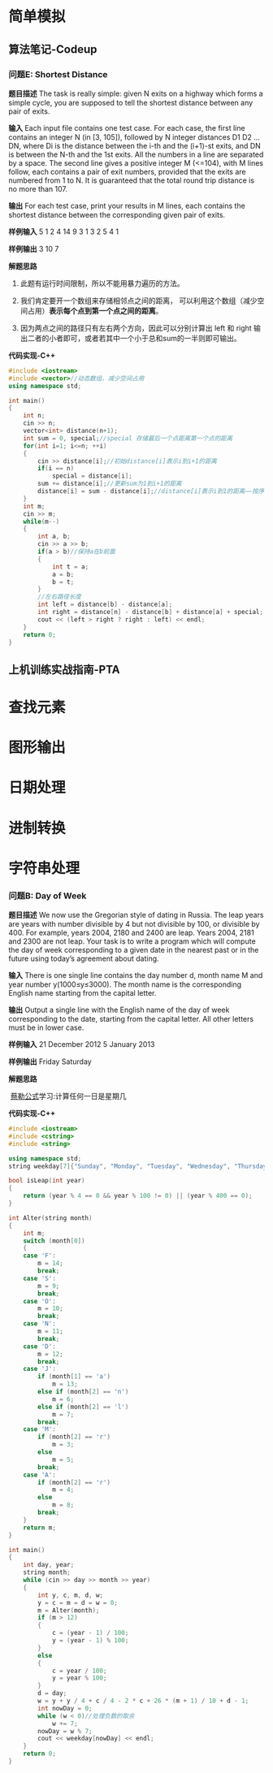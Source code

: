 # 简单模拟

## 算法笔记-Codeup

### 问题E: Shortest Distance

**题目描述**
	The task is really simple: given N exits on a highway which forms a simple cycle, you are supposed to tell the shortest distance between any pair of exits.

**输入**
Each input file contains one test case. For each case, the first line contains an integer N (in [3, 105]), followed by N integer distances D1 D2 ... DN, where Di is the distance between the i-th and the (i+1)-st exits, and DN is between the N-th and the 1st exits. All the numbers in a line are separated by a space. The second line gives a positive integer M (<=104), with M lines follow, each contains a pair of exit numbers, provided that the exits are numbered from 1 to N. It is guaranteed that the total round trip distance is no more than 107.

**输出**
For each test case, print your results in M lines, each contains the shortest distance between the corresponding given pair of exits.

**样例输入**
5 1 2 4 14 9
3
1 3
2 5
4 1



**样例输出**
3
10
7



**解题思路**

1. 此题有运行时间限制，所以不能用暴力遍历的方法。

2. 我们肯定要开一个数组来存储相邻点之间的距离， 可以利用这个数组（减少空间占用）**表示每个点到第一个点之间的距离**。
3. 因为两点之间的路径只有左右两个方向，因此可以分别计算出 left 和 right 输出二者的小者即可，或者若其中一个小于总和sum的一半则即可输出。

**代码实现-C++**

```cpp
#include <iostream>
#include <vector>//动态数组，减少空间占用
using namespace std;

int main()
{
    int n;
    cin >> n;
    vector<int> distance(n+1);
    int sum = 0, special;//special 存储最后一个点距离第一个点的距离
    for(int i=1; i<=n; ++i)
    {
        cin >> distance[i];//初始distance[i]表示i到i+1的距离
        if(i == n)
            special = distance[i];
        sum += distance[i];//更新sum为1到i+1的距离
        distance[i] = sum - distance[i];//distance[i]表示i到1的距离——按序列号升的方向
    }
    int m;
    cin >> m;
    while(m--)
    {
        int a, b;
        cin >> a >> b;
        if(a > b)//保持a在b前面
        {
            int t = a;
            a = b;
            b = t;
        }
        //左右路径长度
        int left = distance[b] - distance[a];
        int right = distance[n] - distance[b] + distance[a] + special;
        cout << (left > right ? right : left) << endl;
    }
    return 0;
}
```

## 上机训练实战指南-PTA

# 查找元素

# 图形输出

# 日期处理

# 进制转换

# 字符串处理

### 问题B: Day of Week

**题目描述**
We now use the Gregorian style of dating in Russia. The leap years are years with number divisible by 4 but not divisible by 100, or divisible by 400.
For example, years 2004, 2180 and 2400 are leap. Years 2004, 2181 and 2300 are not leap.
Your task is to write a program which will compute the day of week corresponding to a given date in the nearest past or in the future using today’s agreement about dating.

**输入**
There is one single line contains the day number d, month name M and year number y(1000≤y≤3000). The month name is the corresponding English name starting from the capital letter.

**输出**
Output a single line with the English name of the day of week corresponding to the date, starting from the capital letter. All other letters must be in lower case.

**样例输入**
21 December 2012
5 January 2013

**样例输出**
Friday
Saturday

**解题思路**

​		[蔡勒公式](https://zh.wikipedia.org/wiki/%E8%94%A1%E5%8B%92%E5%85%AC%E5%BC%8F)学习:计算任何一日是星期几

**代码实现-C++**

```cpp
#include <iostream>
#include <cstring>
#include <string>

using namespace std;
string weekday[7]{"Sunday", "Monday", "Tuesday", "Wednesday", "Thursday", "Friday", "Saturday"};

bool isLeap(int year)
{
    return (year % 4 == 0 && year % 100 != 0) || (year % 400 == 0);
}

int Alter(string month)
{
    int m;
    switch (month[0])
    {
    case 'F':
        m = 14;
        break;
    case 'S':
        m = 9;
        break;
    case 'O':
        m = 10;
        break;
    case 'N':
        m = 11;
        break;
    case 'D':
        m = 12;
        break;
    case 'J':
        if (month[1] == 'a')
            m = 13;
        else if (month[2] == 'n')
            m = 6;
        else if (month[2] == 'l')
            m = 7;
        break;
    case 'M':
        if (month[2] == 'r')
            m = 3;
        else
            m = 5;
        break;
    case 'A':
        if (month[2] == 'r')
            m = 4;
        else
            m = 8;
        break;
    }
    return m;
}

int main()
{
    int day, year;
    string month;
    while (cin >> day >> month >> year)
    {
        int y, c, m, d, w;
        y = c = m = d = w = 0;
        m = Alter(month);
        if (m > 12)
        {
            c = (year - 1) / 100;
            y = (year - 1) % 100;
        }
        else
        {
            c = year / 100;
            y = year % 100;
        }
        d = day;
        w = y + y / 4 + c / 4 - 2 * c + 26 * (m + 1) / 10 + d - 1;
        int nowDay = 0;
        while (w < 0)//处理负数的取余
            w += 7;
        nowDay = w % 7;
        cout << weekday[nowDay] << endl;
    }
    return 0;
}
```
